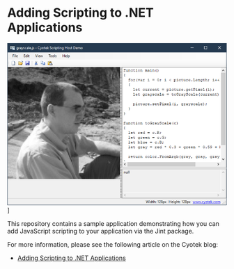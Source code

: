 # Adding Scripting to .NET Applications

![The sample application][2]]

This repository contains a sample application demonstrating how
you can add JavaScript scripting to your application via the
Jint package.

For more information, please see the following article on the
Cyotek blog:

* [Adding Scripting to .NET Applications][1]

[1]: https://www.cyotek.com/blog/adding-scripting-to-net-applications
[2]: res/screenshot.png